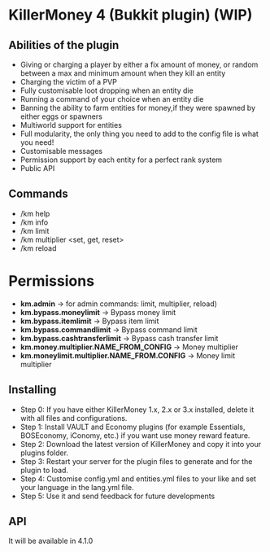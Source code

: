 # KillerMoney 4 (Bukkit plugin) (WIP)

## Abilities of the plugin
+ Giving or charging a player by either a fix amount of money, or random between a max and minimum amount when they kill an entity
+ Charging the victim of a PVP
+ Fully customisable loot dropping when an entity die
+ Running a command of your choice when an entity die
+ Banning the ability to farm entities for money,if they were spawned by either eggs or spawners
+ Multiworld support for entities
+ Full modularity, the only thing you need to add to the config file is what you need!
+ Customisable messages
+ Permission support by each entity for a perfect rank system
+ Public API

## Commands
+ /km help
+ /km info
+ /km limit <clear>
+ /km multiplier <set, get, reset>
+ /km reload

# Permissions
+ **km.admin** -> for admin commands: limit, multiplier, reload)
+ **km.bypass.moneylimit** -> Bypass money limit
+ **km.bypass.itemlimit** -> Bypass item limit
+ **km.bypass.commandlimit** -> Bypass command limit
+ **km.bypass.cashtransferlimit** -> Bypass cash transfer limit
+ **km.money.multiplier.NAME_FROM_CONFIG** -> Money multiplier
+ **km.moneylimit.multiplier.NAME_FROM.CONFIG** -> Money limit multiplier

## Installing
+ Step 0: If you have either KillerMoney 1.x, 2.x or 3.x installed, delete it with all files and configurations.
+ Step 1: Install VAULT and Economy plugins (for example Essentials, BOSEconomy, iConomy, etc.) if you want use money reward feature.
+ Step 2: Download the latest version of KillerMoney and copy it into your plugins folder.
+ Step 3: Restart your server for the plugin files to generate and for the plugin to load.
+ Step 4: Customise config.yml and entities.yml files to your like and set your language in the lang.yml file.
+ Step 5: Use it and send feedback for future developments

## API
It will be available in 4.1.0